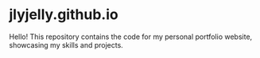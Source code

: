 # jlyjelly.github.io
Hello! This repository contains the code for my personal portfolio website, showcasing my skills and projects.
